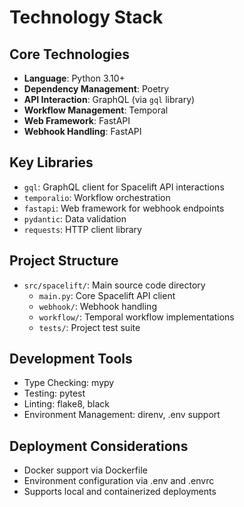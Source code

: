 # Technology Stack

## Core Technologies
- **Language**: Python 3.10+
- **Dependency Management**: Poetry
- **API Interaction**: GraphQL (via `gql` library)
- **Workflow Management**: Temporal
- **Web Framework**: FastAPI
- **Webhook Handling**: FastAPI

## Key Libraries
- `gql`: GraphQL client for Spacelift API interactions
- `temporalio`: Workflow orchestration
- `fastapi`: Web framework for webhook endpoints
- `pydantic`: Data validation
- `requests`: HTTP client library

## Project Structure
- `src/spacelift/`: Main source code directory
  - `main.py`: Core Spacelift API client
  - `webhook/`: Webhook handling
  - `workflow/`: Temporal workflow implementations
  - `tests/`: Project test suite

## Development Tools
- Type Checking: mypy
- Testing: pytest
- Linting: flake8, black
- Environment Management: direnv, .env support

## Deployment Considerations
- Docker support via Dockerfile
- Environment configuration via .env and .envrc
- Supports local and containerized deployments